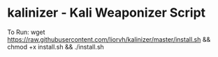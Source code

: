 # kalinizer - Kali Weaponizer Script

To Run:
wget https://raw.githubusercontent.com/liorvh/kalinizer/master/install.sh && chmod +x install.sh && ./install.sh
